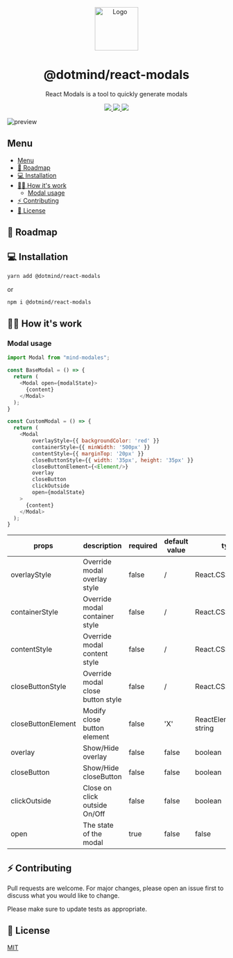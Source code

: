 <div align="center">
  <img alt="Logo" src="https://github.com/dotmind/react-modals/raw/master/dotmind-logo.png" width="100" />
</div>
<h1 align="center">
  @dotmind/react-modals
</h1>
<p align="center">
  React Modals is a tool to quickly generate modals
</p>
<p align="center">
  <a href="https://github.com/dotmind/react-modals">
    <img src="https://img.shields.io/npm/v/@dotmind/react-modals" />
  </a>
  <a href="https://github.com/dotmind/react-modals">
    <img src="https://img.shields.io/github/license/dotmind/react-modals" />
  </a>
  <a href="https://github.com/dotmind/react-modals">
    <img src="https://img.shields.io/npm/types/typescript" />
  </a>
</p>

![preview](https://raw.githubusercontent.com/dotmind/modals/master/preview.png)

## Menu

- [Menu](#menu)
- [🚀 Roadmap](#-roadmap)
- [💻 Installation](#-installation)
- [👷‍♂️ How it's work](#️-how-its-work)
  - [Modal usage](#modal-usage)
- [⚡️ Contributing](#️-contributing)
- [🔐 License](#-license)

## 🚀 Roadmap


## 💻 Installation

```bash
yarn add @dotmind/react-modals
```

or

```bash
npm i @dotmind/react-modals
```

## 👷‍♂️ How it's work

### Modal usage

```javascript
import Modal from "mind-modales";

const BaseModal = () => {
  return (
    <Modal open={modalState}>
      {content}
    </Modal>
  );
}

const CustomModal = () => {
  return (
    <Modal
        overlayStyle={{ backgroundColor: 'red' }}
        containerStyle={{ minWidth: '500px' }}
        contentStyle={{ marginTop: '20px' }}
        closeButtonStyle={{ width: '35px', height: '35px' }}
        closeButtonElement={<Element/>}
        overlay
        closeButton
        clickOutside
        open={modalState}
    >
      {content}
    </Modal>
  );
}

```
| props | description | required | default value | type |
|-|-|-|-|-|
| overlayStyle | Override modal overlay style | false | / | React.CSSProperties |
| containerStyle | Override modal container style | false | / | React.CSSProperties |
| contentStyle | Override modal content style | false | / | React.CSSProperties |
| closeButtonStyle | Override modal close button style | false | / | React.CSSProperties |
| closeButtonElement | Modify close button element | false | 'X' | ReactElement or string |
| overlay | Show/Hide overlay | false | false | boolean |
| closeButton | Show/Hide closeButton | false | false | boolean |
| clickOutside |  Close on click outside On/Off | false | false | boolean |
| open | The state of the modal | true | false | false | boolean |

## ⚡️ Contributing

Pull requests are welcome. For major changes, please open an issue first to discuss what you would like to change.

Please make sure to update tests as appropriate.

## 🔐 License

[MIT](https://choosealicense.com/licenses/mit/)